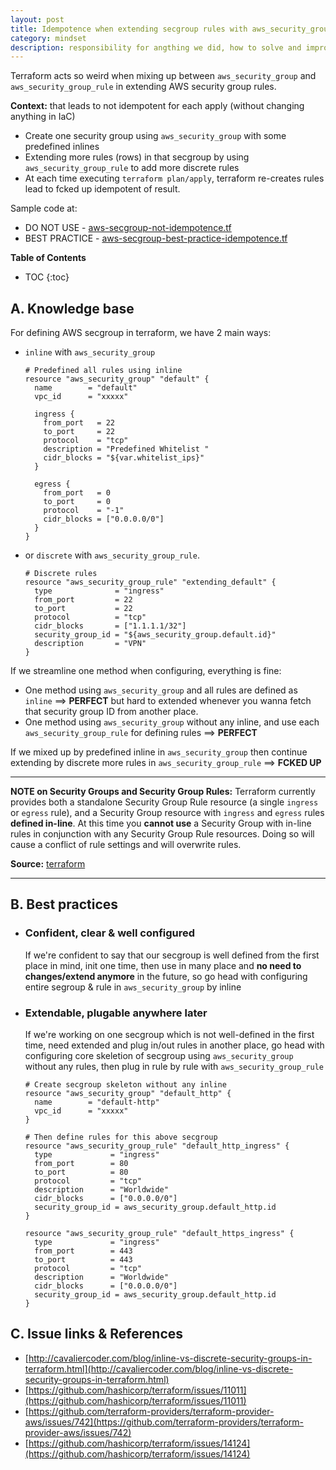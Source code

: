 ```yaml
---
layout: post
title: Idempotence when extending secgroup rules with aws_security_group_rule in Terraform
category: mindset
description: responsibility for angthing we did, how to solve and improve after incidents
---
```


Terraform acts so weird when mixing up between `aws_security_group` and `aws_security_group_rule` in extending AWS security group rules.

**Context:** that leads to not idempotent for each apply (without changing anything in IaC)
* Create one security group using `aws_security_group` with some predefined inlines
* Extending more rules (rows) in that secgroup by using `aws_security_group_rule` to add more discrete rules
* At each time executing `terraform plan/apply`, terraform re-creates rules lead to fcked up idempotent of result.

Sample code at: 
* DO NOT USE - [aws-secgroup-not-idempotence.tf](/assets/raw/aws-secgroup-not-idempotence.tf)
* BEST PRACTICE - [aws-secgroup-best-practice-idempotence.tf](/assets/raw/aws-secgroup-best-practice-idempotence.tf)

<!--description-->

**Table of Contents**
* TOC
{:toc}

## A. Knowledge base

For defining AWS secgroup in terraform, we have 2 main ways: 
* `inline` with `aws_security_group`

  ```
  # Predefined all rules using inline
  resource "aws_security_group" "default" {
    name        = "default"
    vpc_id      = "xxxxx"

    ingress {
      from_port   = 22
      to_port     = 22
      protocol    = "tcp"
      description = "Predefined Whitelist "
      cidr_blocks = "${var.whitelist_ips}"
    }

    egress {
      from_port   = 0
      to_port     = 0
      protocol    = "-1"
      cidr_blocks = ["0.0.0.0/0"]
    }
  }
  ```

* or `discrete` with `aws_security_group_rule`. 

  ```
  # Discrete rules
  resource "aws_security_group_rule" "extending_default" {
    type              = "ingress"
    from_port         = 22
    to_port           = 22
    protocol          = "tcp"
    cidr_blocks       = ["1.1.1.1/32"]
    security_group_id = "${aws_security_group.default.id}"
    description       = "VPN"
  }
  ```

If we streamline one method when configuring, everything is fine:
* One method using `aws_security_group` and all rules are defined as `inline` ==>  **PERFECT** but hard to extended whenever you wanna fetch that security group ID from another place.
* One method using `aws_security_group` without any inline, and use each `aws_security_group_rule` for defining rules ==> **PERFECT**

If we mixed up by predefined inline in `aws_security_group` then continue extending by discrete more rules in `aws_security_group_rule` ==> **FCKED UP**

---
**NOTE on Security Groups and Security Group Rules:** Terraform currently provides both a standalone Security Group Rule resource (a single `ingress` or `egress` rule), and a Security Group resource with `ingress` and `egress` rules **defined in-line**. At this time you **cannot use** a Security Group with in-line rules in conjunction with any Security Group Rule resources. Doing so will cause a conflict of rule settings and will overwrite rules.

**Source:** [terraform](https://www.terraform.io/docs/providers/aws/r/security_group.html)

---

## B. Best practices

* ### Confident, clear & well configured

  If we're confident to say that our secgroup is well defined from the first place in mind, init one time, then use in many place and **no need to changes/extend anymore** in the future, so go head with configuring entire segroup & rule in `aws_security_group` by inline

* ### Extendable, plugable anywhere later

  If we're working on one secgroup which is not well-defined in the first time, need extended and plug in/out rules in another place, go head with configuring core skeletion of secgroup using `aws_security_group` without any rules, then plug in rule by rule with `aws_security_group_rule`

  ```
  # Create secgroup skeleton without any inline
  resource "aws_security_group" "default_http" {
    name        = "default-http"
    vpc_id      = "xxxxx"
  }

  # Then define rules for this above secgroup
  resource "aws_security_group_rule" "default_http_ingress" {
    type             = "ingress"
    from_port        = 80
    to_port          = 80
    protocol         = "tcp"
    description      = "Worldwide"
    cidr_blocks      = ["0.0.0.0/0"]
    security_group_id = aws_security_group.default_http.id
  }

  resource "aws_security_group_rule" "default_https_ingress" {
    type             = "ingress"
    from_port        = 443
    to_port          = 443
    protocol         = "tcp"
    description      = "Worldwide"
    cidr_blocks      = ["0.0.0.0/0"]
    security_group_id = aws_security_group.default_http.id
  }
  ```



## C. Issue links & References

* [http://cavaliercoder.com/blog/inline-vs-discrete-security-groups-in-terraform.html](http://cavaliercoder.com/blog/inline-vs-discrete-security-groups-in-terraform.html)
* [https://github.com/hashicorp/terraform/issues/11011](https://github.com/hashicorp/terraform/issues/11011)
* [https://github.com/terraform-providers/terraform-provider-aws/issues/742](https://github.com/terraform-providers/terraform-provider-aws/issues/742)
* [https://github.com/hashicorp/terraform/issues/14124](https://github.com/hashicorp/terraform/issues/14124)

